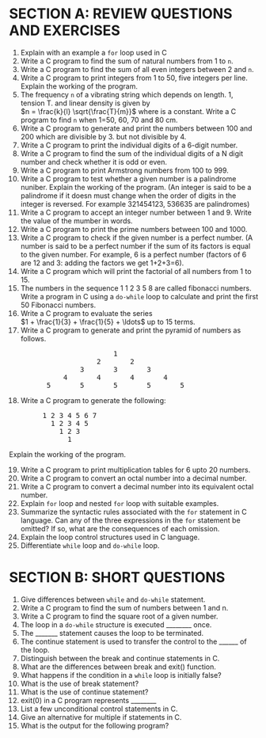 # SECTION A: REVIEW QUESTIONS AND EXERCISES 
1. Explain with an example a `for` loop used in C 
2. Write a C program to find the sum of natural numbers from 1 to `n`.
3. Write a C program to find the sum of all even integers between 2 and `n`. 
4. Write a C program to print integers from 1 to 50, five integers per line. Explain the working of the program. 
5. The frequency `n` of a vibrating string which depends on length. 1, tension T. and linear density is given by <br>
$n = \frac{k}{l} \sqrt{\frac{T}{m}}$
where is a constant. Write a C program to find `n` when 1=50, 60, 70 and 80 cm. 
6. Write a C program to generate and print the numbers between 100 and 200 which are divisible by 3. but not divisible by 4.
7. Write a C program to print the individual digits of a 6-digit number. 
8. Write a C program to find the sum of the individual digits of a N digit number and check whether it is odd or even. 
9. Write a C program to print Armstrong numbers from 100 to 999.
10. Write a C program to test whether a given number is a palindrome nuniber. Explain the working of the program. 
(An integer is said to be a palindrome if it doesn must change when the order of digits in the integer is reversed. For example 321454123, 536635 are palindromes) 
11. Write a C program to accept an integer number between 1 and 9. Write the value of the mumber in words. 
12. Write a C program to print the prime numbers between 100 and 1000. 
13. Write a C program to check if the given number is a perfect number. 
(A number is said to be a perfect number if the sum of its factors is equal to the given number. For example, 6 is a perfect number (factors of 6 are 12 and 3: adding the factors we get 1+2+3=6). 
14. Write a C program which will print the factorial of all numbers from 1 to 15.
15. The numbers in the sequence 1 1 2 3 5 8 are called fibonacci numbers. Write a program in C using a `do-while` loop to calculate and print the first 50 Fibonacci numbers.
16. Write a C program to evaluate the series <br>
$1 + \frac{1}{3} + \frac{1}{5} + \ldots$
up to 15 terms.
17. Write a C program to generate and print the pyramid of numbers as follows. <br>
<pre>
                         1 
                     2       2                                                              
                 3       3       3                        
             4       4       4       4                                      
         5       5       5       5       5                    
</pre>
18. Write a C program to generate the following:
<pre>
        1 2 3 4 5 6 7
          1 2 3 4 5
            1 2 3
              1
</pre>
Explain the working of the program. <br>

19. Write a C program to print multiplication tables for 6 upto 20 numbers. 
20. Write a C program to convert an octal number into a decimal number. 
21. Write a C program to convert a decimal number into its equivalent octal number. 
22. Explain `for` loop and nested `for` loop with suitable examples.
23. Summarize the syntactic rules associated with the `for` statement in C language. Can any of the three expressions in the `for` statement be omitted? If so, what are the consequences of each omission. 
24. Explain the loop control structures used in C language.
25. Differentiate `while` loop and `do-while` loop.
# SECTION B: SHORT QUESTIONS 
1. Give differences between `while` and `do-while` statement.
2. Write a C program to find the sum of numbers between 1 and n.
3. Write a C program to find the square root of a given number. 
4. The loop in a `do-while` structure is executed ________ once. 
5. The _______ statement causes the loop to be terminated. 
6. The continue statement is used to transfer the control to the ______ of the loop.
7. Distinguish between the break and continue statements in C. 
8. What are the differences between break and exit() function.
9. What happens if the condition in a `while` loop is initially false? 
10. What is the use of break statement? 
11. What is the use of continue statement? 
12. exit(0) in a C program represents ________
13. List a few unconditional control statements in C.
14. Give an alternative for multiple if statements in C.
15. What is the output for the following program?
